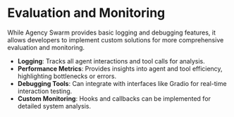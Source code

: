 # Evaluation and Monitoring

While Agency Swarm provides basic logging and debugging features, it allows developers to implement custom solutions for more comprehensive evaluation and monitoring.

- **Logging**: Tracks all agent interactions and tool calls for analysis.
- **Performance Metrics**: Provides insights into agent and tool efficiency, highlighting bottlenecks or errors.
- **Debugging Tools**: Can integrate with interfaces like Gradio for real-time interaction testing.
- **Custom Monitoring**: Hooks and callbacks can be implemented for detailed system analysis. 
